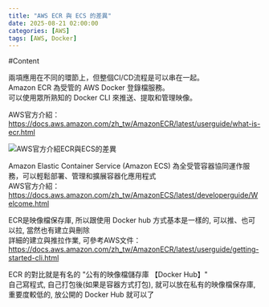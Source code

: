 ```yaml
---
title: "AWS ECR 與 ECS 的差異"
date: 2025-08-21 02:00:00
categories: [AWS]
tags: [AWS, Docker]
---
```


#Content

兩項應用在不同的環節上，但整個CI/CD流程是可以串在一起。<br>
Amazon ECR 為受管的 AWS Docker 登錄檔服務。<br>
可以使用眾所熟知的 Docker CLI 來推送、提取和管理映像。<br>

AWS官方介紹：<br>
https://docs.aws.amazon.com/zh_tw/AmazonECR/latest/userguide/what-is-ecr.html<br>

<img src="https://blogger.googleusercontent.com/img/b/R29vZ2xl/AVvXsEh-vWvy3oDS42S6lyeGgKEQMDQXmKYZthttxKz4TEcgvaWSfMlSA_puEXHnmTT7AjmcpRSafpQGGJWfEWEcoFAkhNOZYkzCJIEJqSrZM2a08P8_wGeD95hdx9J7YD9YHR9HN4Yg4gsVPT1YeBozgONN5E1isfuoLSNLLN4y0t7C8WNM7OgyZbieSNGOFCR3/s800/ECRvsECS.png" alt="AWS官方介紹ECR與ECS的差異">

Amazon Elastic Container Service (Amazon ECS) 為全受管容器協同運作服務，可以輕鬆部署、管理和擴展容器化應用程式<br>
AWS官方介紹：<br>
https://docs.aws.amazon.com/zh_tw/AmazonECS/latest/developerguide/Welcome.html<br>

ECR是映像檔保存庫, 所以跟使用 Docker hub 方式基本是一樣的, 可以推、也可以拉, 當然也有建立與刪除<br>
詳細的建立與推拉作業, 可參考AWS文件：<br>
https://docs.aws.amazon.com/zh_tw/AmazonECR/latest/userguide/getting-started-cli.html<br>

ECR 的對比就是有名的 "公有的映像檔儲存庫 【Docker Hub】" <br>
自己寫程式, 自己打包後(如果是容器方式打包), 就可以放在私有的映像檔保存庫, 重要度較低的, 放公開的 Docker Hub 就可以了<br>
